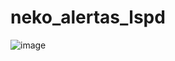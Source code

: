 # neko_alertas_lspd

![image](https://github.com/imkuroneko/neko_alertas_lspd/assets/20273059/ab2dc070-1f2c-47bf-94da-dd3a3b252806)
